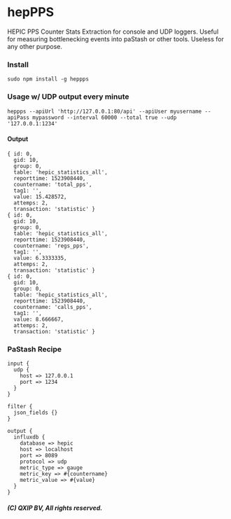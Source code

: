 # hepPPS
HEPIC PPS Counter Stats Extraction for console and UDP loggers. Useful for measuring bottlenecking events into paStash or other tools. Useless for any other purpose.

### Install
```
sudo npm install -g heppps
```
### Usage w/ UDP output every minute
```
heppps --apiUrl 'http://127.0.0.1:80/api' --apiUser myusername --apiPass mypassword --interval 60000 --total true --udp '127.0.0.1:1234'
```
#### Output
```
{ id: 0,
  gid: 10,
  group: 0,
  table: 'hepic_statistics_all',
  reporttime: 1523908440,
  countername: 'total_pps',
  tag1: '',
  value: 15.428572,
  attemps: 2,
  transaction: 'statistic' }
{ id: 0,
  gid: 10,
  group: 0,
  table: 'hepic_statistics_all',
  reporttime: 1523908440,
  countername: 'regs_pps',
  tag1: '',
  value: 6.3333335,
  attemps: 2,
  transaction: 'statistic' }
{ id: 0,
  gid: 10,
  group: 0,
  table: 'hepic_statistics_all',
  reporttime: 1523908440,
  countername: 'calls_pps',
  tag1: '',
  value: 8.666667,
  attemps: 2,
  transaction: 'statistic' }
```
### PaStash Recipe
```
input {
  udp {
    host => 127.0.0.1
    port => 1234
  }
}

filter {
  json_fields {}
}

output {
  influxdb {
    database => hepic
    host => localhost
    port => 8089
    protocol => udp
    metric_type => gauge
    metric_key => #{countername}
    metric_value => #{value}
  }
}
```

##### (C) QXIP BV, All rights reserved.
